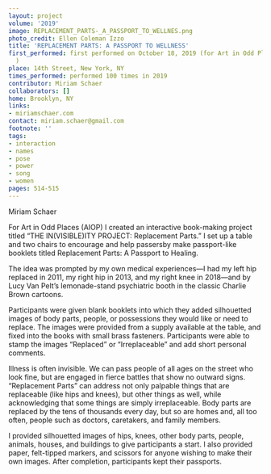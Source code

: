 ```yaml
---
layout: project
volume: '2019'
image: REPLACEMENT_PARTS-_A_PASSPORT_TO_WELLNES.png
photo_credit: Ellen Coleman Izzo
title: 'REPLACEMENT PARTS: A PASSPORT TO WELLNESS'
first_performed: first performed on October 18, 2019 (for Art in Odd Places:Invisibile
  )
place: 14th Street, New York, NY
times_performed: performed 100 times in 2019
contributor: Miriam Schaer
collaborators: []
home: Brooklyn, NY
links:
- miriamschaer.com
contact: miriam.schaer@gmail.com
footnote: ''
tags:
- interaction
- names
- pose
- power
- song
- women
pages: 514-515
---
```


Miriam Schaer

For Art in Odd Places (AIOP) I created an interactive book-making project titled “THE IN(VISIBLE)ITY PROJECT: Replacement Parts.” I set up a table and two chairs to encourage and help passersby make passport-like booklets titled Replacement Parts: A Passport to Healing.

The idea was prompted by my own medical experiences—I had my left hip replaced in 2011, my right hip in 2013, and my right knee in 2018—and by Lucy Van Pelt’s lemonade-stand psychiatric booth in the classic Charlie Brown cartoons.

Participants were given blank booklets into which they added silhouetted images of body parts, people, or possessions they would like or need to replace. The images were provided from a supply available at the table, and fixed into the books with small brass fasteners. Participants were able to stamp the images “Replaced” or “Irreplaceable” and add short personal comments.

Illness is often invisible. We can pass people of all ages on the street who look fine, but are engaged in fierce battles that show no outward signs. “Replacement Parts” can address not only palpable things that are replaceable (like hips and knees), but other things as well, while acknowledging that some things are simply irreplaceable. Body parts are replaced by the tens of thousands every day, but so are homes and, all too often, people such as doctors, caretakers, and family members.

I provided silhouetted images of hips, knees, other body parts, people, animals, houses, and buildings to give participants a start. I also provided paper, felt-tipped markers, and scissors for anyone wishing to make their own images. After completion, participants kept their passports.
